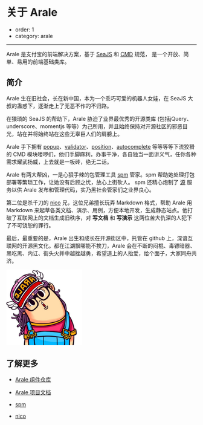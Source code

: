# 关于 Arale

- order: 1
- category: arale

---

Arale 是支付宝的前端解决方案，基于 [SeaJS](http://seajs.org/) 
和 [CMD](https://github.com/seajs/seajs/issues/242) 规范，
是一个开放、简单、易用的前端基础类库。

## 简介

Arale 生在旧社会，长在新中国，本为一个乖巧可爱的机器人女娃，在 SeaJS 大叔的蛊惑下，逐渐走上了无恶不作的不归路。

在猥琐的 SeaJS 的帮助下，Arale 胁迫了业界最优秀的开源类库 (包括jQuery、underscore、momentjs 等等）为己所用，并且始终保持对开源社区的邪恶目光，站在并将始终站在这些无辜巨人们的肩膀上。

Arale 手下拥有 [popup](http://aralejs.org/popup/)、[validator](http://aralejs.org/validator/)、[position](http://aralejs.org/position/)、[autocomplete](http://aralejs.org/autocomplete/) 等等等等下流狡猾的 CMD 模块喽啰们，他们手脚麻利，办事干净，各自独当一面讲义气，任你各种需求耀武扬威，上去就是一板砖，绝无二话。

Arale 有两大帮凶，一是心狠手辣的包管理工具 [spm](https://github.com/spmjs/spm/) 管家。spm 帮助她处理打包部署等繁琐工作，让她没有后顾之忧，放心上街砍人。 spm 还精心炮制了 [源](http://modules.spmjs.org/) 服务以供 Arale 发布和管理代码，实乃黑社会管家们之业界良心。

第二位是杀千刀的 [nico](https://github.com/aralejs/nico-arale/) 兄，这位兄弟擅长玩弄 Markdown 格式，帮助 Arale 用 Markdown 来起草各类文档、演示、用例，方便本地开发，生成静态站点。他打破了互联网上的文档生成旧秩序，对 **写文档** 和 **写演示** 这两位苦大仇深的人犯下了不可饶恕的罪行。

最后，最重要的是，Arale 出生和成长在开源街区中，托管在 github 上，深谙互联网的开源黑文化。都在江湖飘哪能不挨刀，Arale 会在不断的闷棍、毒镖暗器、黑吃黑、内讧、街头火并中越挫越勇，希望道上的人抬爱，给个面子，大家同舟共济。

<img src="/static/arale.png" width="200">

## 了解更多

- [Arale 组件仓库](https://github.com/aralejs/)

- [Arale 项目文档](https://github.com/aralejs/aralejs.org/wiki)

- [spm](https://github.com/spmjs/spm/)

- [nico](http://lab.lepture.com/nico/)

